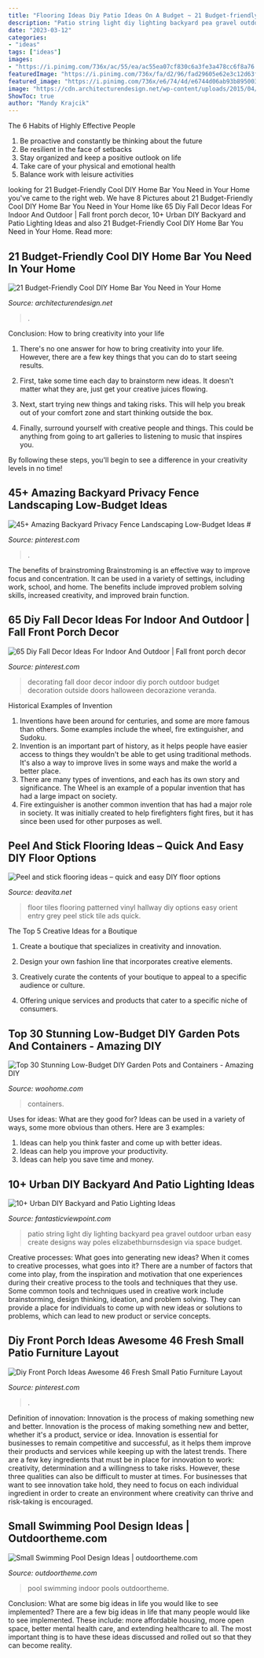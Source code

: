 ```yaml
---
title: "Flooring Ideas Diy Patio Ideas On A Budget ~ 21 Budget-friendly Cool Diy Home Bar You Need In Your Home"
description: "Patio string light diy lighting backyard pea gravel outdoor urban easy create designs way poles elizabethburnsdesign via space budget"
date: "2023-03-12"
categories:
- "ideas"
tags: ["ideas"]
images:
- "https://i.pinimg.com/736x/ac/55/ea/ac55ea07cf830c6a3fe3a478cc6f8a76.jpg"
featuredImage: "https://i.pinimg.com/736x/fa/d2/96/fad29605e62e3c12d63fd223e6aa5ce4.jpg"
featured_image: "https://i.pinimg.com/736x/e6/74/4d/e6744d06ab93b8950037c3fc08b2aba2.jpg"
image: "https://cdn.architecturendesign.net/wp-content/uploads/2015/04/AD-DIY-Home-Bar-12.jpg"
ShowToc: true
author: "Mandy Krajcik"
---
```



The 6 Habits of Highly Effective People
1. Be proactive and constantly be thinking about the future 
2. Be resilient in the face of setbacks 
3. Stay organized and keep a positive outlook on life 
4. Take care of your physical and emotional health 
5. Balance work with leisure activities 

	

		
looking for 21 Budget-Friendly Cool DIY Home Bar You Need in Your Home you've came to the right web. We have 8 Pictures about 21 Budget-Friendly Cool DIY Home Bar You Need in Your Home like 65 Diy Fall Decor Ideas For Indoor And Outdoor | Fall front porch decor, 10+ Urban DIY Backyard and Patio Lighting Ideas and also 21 Budget-Friendly Cool DIY Home Bar You Need in Your Home. Read more:
		
    
## 21 Budget-Friendly Cool DIY Home Bar You Need In Your Home

<img loading=lazy src="https://cdn.architecturendesign.net/wp-content/uploads/2015/04/AD-DIY-Home-Bar-12.jpg" onerror="this.onerror=null;this.src='https://tse4.mm.bing.net/th?id=OIP.C7JXWOOPfJdvmISp2cI5hQHaJ6&amp;pid=15.1';" alt="21 Budget-Friendly Cool DIY Home Bar You Need in Your Home">

_Source: architecturendesign.net_

>. 

	

Conclusion: How to bring creativity into your life
1. There's no one answer for how to bring creativity into your life. However, there are a few key things that you can do to start seeing results.
2. First, take some time each day to brainstorm new ideas. It doesn't matter what they are, just get your creative juices flowing.

3. Next, start trying new things and taking risks. This will help you break out of your comfort zone and start thinking outside the box.

4. Finally, surround yourself with creative people and things. This could be anything from going to art galleries to listening to music that inspires you.

By following these steps, you'll begin to see a difference in your creativity levels in no time!

    
## 45+ Amazing Backyard Privacy Fence Landscaping Low-Budget Ideas #

<img loading=lazy src="https://i.pinimg.com/736x/e6/74/4d/e6744d06ab93b8950037c3fc08b2aba2.jpg" onerror="this.onerror=null;this.src='https://tse4.mm.bing.net/th?id=OIP.O-rPtijbOBqoBQAd6JVPcwHaJ3&amp;pid=15.1';" alt="45+ Amazing Backyard Privacy Fence Landscaping Low-Budget Ideas #">

_Source: pinterest.com_

>. 

	

The benefits of brainstroming
Brainstroming is an effective way to improve focus and concentration. It can be used in a variety of settings, including work, school, and home. The benefits include improved problem solving skills, increased creativity, and improved brain function.

    
## 65 Diy Fall Decor Ideas For Indoor And Outdoor | Fall Front Porch Decor

<img loading=lazy src="https://i.pinimg.com/736x/ac/55/ea/ac55ea07cf830c6a3fe3a478cc6f8a76.jpg" onerror="this.onerror=null;this.src='https://tse1.mm.bing.net/th?id=OIP.rKBd2hdC9Yx6aFYMemSOjQHaJ4&amp;pid=15.1';" alt="65 Diy Fall Decor Ideas For Indoor And Outdoor | Fall front porch decor">

_Source: pinterest.com_

>decorating fall door decor indoor diy porch outdoor budget decoration outside doors halloween decorazione veranda. 

	

Historical Examples of Invention
1. Inventions have been around for centuries, and some are more famous than others. Some examples include the wheel, fire extinguisher, and Sudoku.
2. Invention is an important part of history, as it helps people have easier access to things they wouldn't be able to get using traditional methods. It's also a way to improve lives in some ways and make the world a better place.
3. There are many types of inventions, and each has its own story and significance. The Wheel is an example of a popular invention that has had a large impact on society.
4. Fire extinguisher is another common invention that has had a major role in society. It was initially created to help firefighters fight fires, but it has since been used for other purposes as well.

    
## Peel And Stick Flooring Ideas – Quick And Easy DIY Floor Options

<img loading=lazy src="https://deavita.net/wp-content/uploads/2018/04/patterned-vinyl-flooring-hallway-house-entry-ideas.jpg" onerror="this.onerror=null;this.src='https://tse4.mm.bing.net/th?id=OIP.5IEn0GiBUyyINH3XRA1_UgHaHb&amp;pid=15.1';" alt="Peel and stick flooring ideas – quick and easy DIY floor options">

_Source: deavita.net_

>floor tiles flooring patterned vinyl hallway diy options easy orient entry grey peel stick tile ads quick. 

	

The Top 5 Creative Ideas for a Boutique
1. Create a boutique that specializes in creativity and innovation.
2. Design your own fashion line that incorporates creative elements.

3. Creatively curate the contents of your boutique to appeal to a specific audience or culture.

4. Offering unique services and products that cater to a specific niche of consumers.


    
## Top 30 Stunning Low-Budget DIY Garden Pots And Containers - Amazing DIY

<img loading=lazy src="https://www.woohome.com/wp-content/uploads/2014/02/DIY-Garden-Pots-3.jpg" onerror="this.onerror=null;this.src='https://tse4.mm.bing.net/th?id=OIP.zb0CgsmLFefeFckNS5xlzQHaLG&amp;pid=15.1';" alt="Top 30 Stunning Low-Budget DIY Garden Pots and Containers - Amazing DIY">

_Source: woohome.com_

>containers. 

	

Uses for ideas: What are they good for?
Ideas can be used in a variety of ways, some more obvious than others. Here are 3 examples:
1. Ideas can help you think faster and come up with better ideas.
2. Ideas can help you improve your productivity.    
3. Ideas can help you save time and money.

    
## 10+ Urban DIY Backyard And Patio Lighting Ideas

<img loading=lazy src="http://www.fantasticviewpoint.com/wp-content/uploads/2016/09/IMG_8952-1024x683-634x423.jpg" onerror="this.onerror=null;this.src='https://tse2.mm.bing.net/th?id=OIP.yHRuRPG-s5-lCeMMRLGIkAHaE8&amp;pid=15.1';" alt="10+ Urban DIY Backyard and Patio Lighting Ideas">

_Source: fantasticviewpoint.com_

>patio string light diy lighting backyard pea gravel outdoor urban easy create designs way poles elizabethburnsdesign via space budget. 

	

Creative processes: What goes into generating new ideas?
When it comes to creative processes, what goes into it? There are a number of factors that come into play, from the inspiration and motivation that one experiences during their creative process to the tools and techniques that they use. Some common tools and techniques used in creative work include brainstorming, design thinking, ideation, and problem solving. They can provide a place for individuals to come up with new ideas or solutions to problems, which can lead to new product or service concepts.

    
## Diy Front Porch Ideas Awesome 46 Fresh Small Patio Furniture Layout

<img loading=lazy src="https://i.pinimg.com/736x/fa/d2/96/fad29605e62e3c12d63fd223e6aa5ce4.jpg" onerror="this.onerror=null;this.src='https://tse3.mm.bing.net/th?id=OIP.NbulRDpzrfMdobKkAHAm-gHaLH&amp;pid=15.1';" alt="Diy Front Porch Ideas Awesome 46 Fresh Small Patio Furniture Layout">

_Source: pinterest.com_

>. 

	

Definition of innovation: Innovation is the process of making something new and better.
Innovation is the process of making something new and better, whether it's a product, service or idea. Innovation is essential for businesses to remain competitive and successful, as it helps them improve their products and services while keeping up with the latest trends.
There are a few key ingredients that must be in place for innovation to work: creativity, determination and a willingness to take risks. However, these three qualities can also be difficult to muster at times. For businesses that want to see innovation take hold, they need to focus on each individual ingredient in order to create an environment where creativity can thrive and risk-taking is encouraged.

    
## Small Swimming Pool Design Ideas | Outdoortheme.com

<img loading=lazy src="https://www.outdoortheme.com/wp-content/uploads/2015/03/Small-indoor-swimming-pool.jpg" onerror="this.onerror=null;this.src='https://tse2.mm.bing.net/th?id=OIP.Qg83tG42ZU5vpjSfC53hlAHaLJ&amp;pid=15.1';" alt="Small Swimming Pool Design Ideas | outdoortheme.com">

_Source: outdoortheme.com_

>pool swimming indoor pools outdoortheme. 

	

Conclusion: What are some big ideas in life you would like to see implemented?
There are a few big ideas in life that many people would like to see implemented. These include: more affordable housing, more open space, better mental health care, and extending healthcare to all. The most important thing is to have these ideas discussed and rolled out so that they can become reality.

